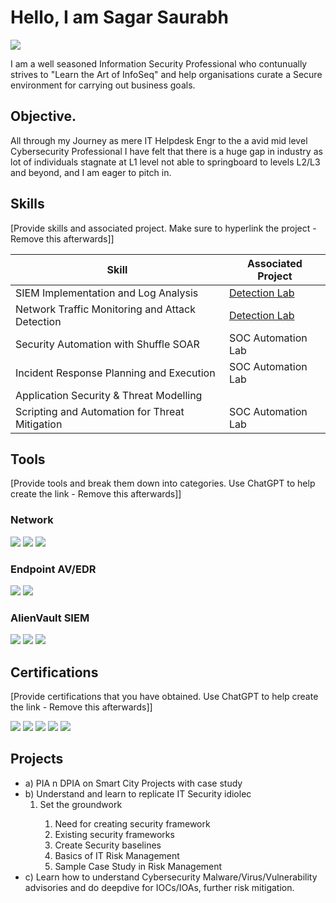 # Hello, I am Sagar Saurabh
<a href="[https://linkedin.com](https://www.linkedin.com/in/infosecprofessional)"><img src="https://img.shields.io/badge/-LinkedIn-0072b1?&style=for-the-badge&logo=linkedin&logoColor=white" /></a>

I am a well seasoned Information Security Professional who contunually strives to "Learn the Art of InfoSeq" and help organisations curate a Secure environment for carrying out business goals.

## Objective.
All through my Journey as mere IT Helpdesk Engr to the a avid  mid level Cybersecurity Professional I have felt that there is a huge gap in industry as lot of individuals stagnate at L1 level not able to springboard to levels L2/L3 and beyond, and I am eager to pitch in.     

   
   ## Skills
[Provide skills and associated project. Make sure to hyperlink the project - Remove this afterwards]]

| Skill                                         | Associated Project         |
|-----------------------------------------------|----------------------------|
| SIEM Implementation and Log Analysis          | <a href="https://google.com">Detection Lab</a>|
| Network Traffic Monitoring and Attack Detection | <a href="https://google.com">Detection Lab</a>|
| Security Automation with Shuffle SOAR         | SOC Automation Lab|
| Incident Response Planning and Execution      | SOC Automation Lab|
| Application Security & Threat Modelling
| Scripting and Automation for Threat Mitigation | SOC Automation Lab|

## Tools
[Provide tools and break them down into categories. Use ChatGPT to help create the link - Remove this afterwards]]

### Network
<div>
    <img src="https://img.shields.io/badge/-Wireshark-1679A7?&style=for-the-badge&logo=Wireshark&logoColor=white" />
    <img src="https://img.shields.io/badge/-Suricata-EF3B2D?&style=for-the-badge&logo=Suricata&logoColor=white" />
    <img src="https://img.shields.io/badge/-Zeek-777BB4?&style=for-the-badge&logo=Zeek&logoColor=white" />
</div>

### Endpoint AV/EDR
<div>
    <img src="https://img.shields.io/badge/-Microsoft_Defender_for_Endpoint-00A4EF?&style=for-the-badge&logo=Microsoft&logoColor=white" />
    <img src="https://img.shields.io/badge/-Velociraptor-4B275F?&style=for-the-badge&logo=Velociraptor&logoColor=white" />
</div>

### AlienVault  SIEM
<div>
    <img src="https://img.shields.io/badge/-Microsoft_Sentinel-0078D4?&style=for-the-badge&logo=Microsoft&logoColor=white" />
    <img src="https://img.shields.io/badge/-Splunk-000000?&style=for-the-badge&logo=Splunk&logoColor=white" />
    <img src="https://img.shields.io/badge/-Elastic-005571?&style=for-the-badge&logo=Elastic&logoColor=white" />
</div>

## Certifications
[Provide certifications that you have obtained. Use ChatGPT to help create the link - Remove this afterwards]]
<div>
<img src="https://img.shields.io/badge/-Security%2B-FF0000?&style=for-the-badge&logo=CompTIA&logoColor=white" />
<img src="https://img.shields.io/badge/-Network%2B-007ACC?&style=for-the-badge&logo=CompTIA&logoColor=white" />
<img src="https://img.shields.io/badge/-A%2B-4D4D4D?&style=for-the-badge&logo=CompTIA&logoColor=white" />
<img src="https://img.shields.io/badge/-CDSA-006400?&style=for-the-badge&logoColor=white" />
<img src="https://img.shields.io/badge/-CCD-000080?&style=for-the-badge&logoColor=white" />
</div>

## Projects
- a) PIA n DPIA on Smart City Projects with case study
- b) Understand and learn to replicate IT Security idiolec
  <ol>
  <li>Set the groundwork</li>
      <ol>
      <li>Need for creating security framework</li>
      <li>Existing security frameworks</li>
      <li>Create Security baselines</li>
      <li>Basics of IT Risk Management</li>
      <li>Sample Case Study in Risk Management</li>
      </ol>
  </li>
  </ol>
- c) Learn how to understand Cybersecurity Malware/Virus/Vulnerability advisories and do deepdive for IOCs/IOAs, further risk mitigation.

